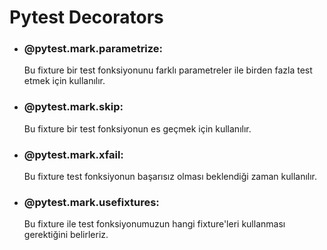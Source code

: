# Pytest Decorators
    
- ### @pytest.mark.parametrize: 
  Bu fixture bir test fonksiyonunu farklı parametreler ile birden fazla test etmek için kullanılır.

- ### @pytest.mark.skip: 
  Bu fixture bir test fonksiyonun es geçmek için kullanılır.

- ### @pytest.mark.xfail: 
  Bu fixture test fonksiyonun başarısız olması beklendiği zaman kullanılır.

- ### @pytest.mark.usefixtures: 
  Bu fixture ile test fonksiyonumuzun hangi fixture'leri kullanması gerektiğini belirleriz.
  
